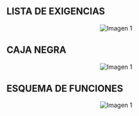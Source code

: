 ## LISTA DE EXIGENCIAS
<p align="center">
  <img src="https://github.com/aquinoestoyxd/FD-Grupo2/blob/main/Im%C3%A1genes/Lista%20de%20exigencias.PNG" alt="Imagen 1"
</p>

## CAJA NEGRA
<p align="center">
  <img src="https://github.com/aquinoestoyxd/FD-Grupo2/blob/main/Imágenes/Caja%20Negra.jpg?raw=true" alt="Imagen 1"
</p>

## ESQUEMA DE FUNCIONES
<p align="center">
  <img src="https://github.com/aquinoestoyxd/FD-Grupo2/blob/main/Imágenes/Esquema%20de%20Funciones.jpg?raw=true" alt="Imagen 1"
</p>
